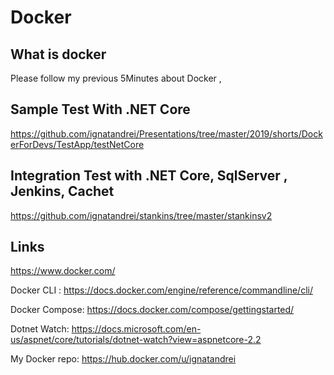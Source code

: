 # Docker
## What is docker

Please follow my previous 5Minutes about Docker , 


## Sample Test  With .NET Core

https://github.com/ignatandrei/Presentations/tree/master/2019/shorts/DockerForDevs/TestApp/testNetCore

## Integration Test with .NET Core, SqlServer , Jenkins, Cachet

https://github.com/ignatandrei/stankins/tree/master/stankinsv2

## Links

https://www.docker.com/

Docker CLI : https://docs.docker.com/engine/reference/commandline/cli/

Docker Compose: https://docs.docker.com/compose/gettingstarted/

Dotnet Watch: https://docs.microsoft.com/en-us/aspnet/core/tutorials/dotnet-watch?view=aspnetcore-2.2

My Docker repo: https://hub.docker.com/u/ignatandrei


